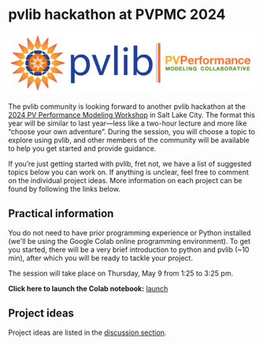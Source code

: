 # pvlib hackathon at PVPMC 2024
![alt text](_static/PVLib_PVPMCLogo.png)

The pvlib community is looking forward to another pvlib hackathon at the [2024 PV Performance Modeling Workshop](https://pvpmc.sandia.gov/workshops-and-pubs/workshops/) in Salt Lake City. The format this year will be similar to last year—less like a two-hour lecture and more like “choose your own adventure”. During the session, you will choose a topic to explore using pvlib, and other members of the community will be available to help you get started and provide guidance.

If you’re just getting started with pvlib, fret not, we have a list of suggested topics below you can work on. If anything is unclear, feel free to comment on the individual project ideas. More information on each project can be found by following the links below.

## Practical information
You do not need to have prior programming experience or Python installed (we'll be using the Google Colab online programming environment). To get you started, there will be a very brief introduction to python and pvlib (~10 min), after which you will be ready to tackle your project.

The session will take place on Thursday, May 9 from 1:25 to 3:25 pm.

**Click here to launch the Colab notebook:** [launch](https://colab.research.google.com/github/PV-Tutorials/2024_pvlib_PVPMC-Salt-Lake/blob/main/google-colab-introduction.ipynb)

## Project ideas

Project ideas are listed in the [discussion section](https://github.com/PV-Tutorials/2024_pvlib_PVPMC-Salt-Lake/discussions).
